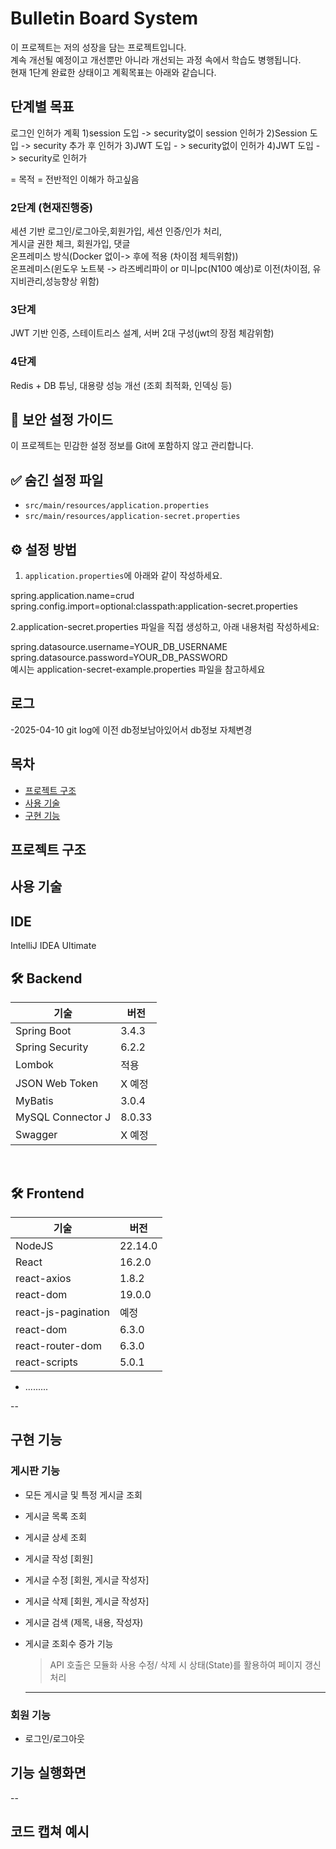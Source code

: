 # Bulletin Board System

이 프로젝트는 저의 성장을 담는 프로젝트입니다. <br>
계속 개선될 예정이고 개선뿐만 아니라 개선되는 과정 속에서 학습도 병행됩니다.<br>
현재 1단계 완료한 상태이고 계획목표는 아래와 같습니다.<br>

## 단계별	목표 
로그인 인허가 계획
1)session 도입 -> security없이 session 인허가 
2)Session 도입 -> security 추가 후 인허가
3)JWT 도입 - > security없이 인허가
4)JWT 도입 -> security로 인허가

= 목적 =
전반적인 이해가 하고싶음


### 2단계	(현재진행중)<br>

세션 기반 로그인/로그아웃,회원가입, 세션 인증/인가 처리,<br>
게시글 권한 체크, 회원가입, 댓글<br>
온프레미스 방식(Docker 없이-> 후에 적용 (차이점 체득위함))<br>
온프레미스(윈도우 노트북 -> 라즈베리파이 or 미니pc(N100 예상)로 이전(차이점, 유지비관리,성능향상 위함)<br>

### 3단계	<br>

JWT 기반 인증, 스테이트리스 설계, 서버 2대 구성(jwt의 장점 체감위함)<br>

### 4단계	<br>

Redis + DB 튜닝, 대용량 성능 개선 (조회 최적화, 인덱싱 등)<br>

## 🔐 보안 설정 가이드

이 프로젝트는 민감한 설정 정보를 Git에 포함하지 않고 관리합니다.

## ✅ 숨긴 설정 파일
- `src/main/resources/application.properties`
- `src/main/resources/application-secret.properties`

## ⚙️ 설정 방법
1. `application.properties`에 아래와 같이 작성하세요.

spring.application.name=crud
spring.config.import=optional:classpath:application-secret.properties<br>

2.application-secret.properties 파일을 직접 생성하고, 아래 내용처럼 작성하세요:


spring.datasource.username=YOUR_DB_USERNAME<br>
spring.datasource.password=YOUR_DB_PASSWORD<br>
예시는 application-secret-example.properties 파일을 참고하세요<br>
## 로그
-2025-04-10 git log에 이전 db정보남아있어서 db정보 자체변경



## 목차


- [프로젝트 구조](#프로젝트-구조)
- [사용 기술](#사용-기술)
- [구현 기능](#구현-기능)




## 프로젝트 구조


## 사용 기술

## IDE
 IntelliJ IDEA Ultimate
## :hammer_and_wrench: Backend

| 기술                | 버전    |
|---------------------|--------|
| Spring Boot         | 3.4.3  |
| Spring Security     | 6.2.2 |
|  Lombok   | 적용  |
| JSON Web Token      | X 예정 |
| MyBatis             | 3.0.4  |
| MySQL Connector J   | 8.0.33 |
| Swagger             |  X 예정 |

<br />

## :hammer_and_wrench: Frontend

| 기술               | 버전    |
|--------------------|--------|
| NodeJS             | 22.14.0 |
| React              | 16.2.0  |
| react-axios        | 1.8.2   |
| react-dom          | 19.0.0  |
| react-js-pagination|  예정  |
| react-dom       | 6.3.0   |
| react-router-dom   | 6.3.0   |
| react-scripts      | 5.0.1   |
- .........

--
## 구현 기능

### 게시판 기능
- 모든 게시글 및 특정 게시글 조회
- 게시글 목록 조회
- 게시글 상세 조회
- 게시글 작성 [회원]
- 게시글 수정 [회원, 게시글 작성자]
- 게시글 삭제 [회원, 게시글 작성자]
- 게시글 검색 (제목, 내용, 작성자)
- 게시글 조회수 증가 기능

  > API 호출은 모듈화 사용
  > 수정/ 삭제 시 상태(State)를 활용하여 페이지 갱신 처리
  ---
  


### 회원 기능
- 로그인/로그아웃

## 기능 실행화면

--


## 코드 캡쳐 예시


